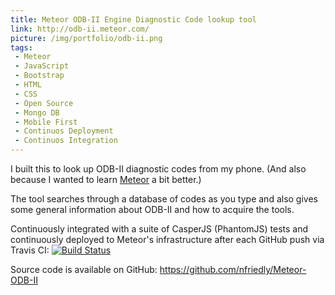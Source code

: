 ```yaml
---
title: Meteor ODB-II Engine Diagnostic Code lookup tool
link: http://odb-ii.meteor.com/
picture: /img/portfolio/odb-ii.png
tags:
 - Meteor
 - JavaScript
 - Bootstrap
 - HTML
 - CSS
 - Open Source
 - Mongo DB
 - Mobile First
 - Continuos Deployment
 - Continuos Integration
---
```

I built this to look up ODB-II diagnostic codes from my phone. (And also because I wanted to learn <a href="http://www.meteor.com/">Meteor</a> a bit better.)

The tool searches through a database of codes as you type and also gives some general information about ODB-II and how to acquire the tools.

Continuously integrated with a suite of CasperJS (PhantomJS) tests and continuously deployed to Meteor's infrastructure after each GitHub push via Travis CI: [![Build Status](https://travis-ci.org/nfriedly/Meteor-ODB-II.png?branch=master)](https://travis-ci.org/nfriedly/Meteor-ODB-II)

Source code is available on GitHub: https://github.com/nfriedly/Meteor-ODB-II